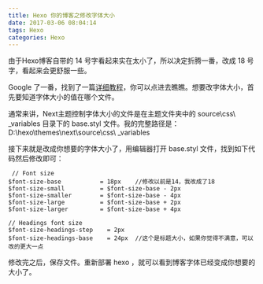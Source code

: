 ```yaml
---
title: Hexo 你的博客之修改字体大小
date: 2017-03-06 08:04:14
tags: Hexo
categories: Hexo
---
```

由于Hexo博客自带的 14 号字看起来实在太小了，所以决定折腾一番，改成 18 号字，看起来会更舒服一些。

Google 了一番，找到了一篇[详细教程](http://prozhuchen.com/2015/10/05/Hexo%E5%8D%9A%E5%AE%A2%E4%B9%8B%E6%94%B9%E5%AD%97%E4%BD%93/)，你可以点进去瞧瞧。想要改字体大小，首先要知道字体大小的值在哪个文件。

通常来讲，Next主题控制字体大小的文件是在主题文件夹中的 source\css\ _variables 目录下的 base.styl 文件。我的完整路径是：D:\hexo\themes\next\source\css\ _variables

接下来就是改成你想要的字体大小了，用编辑器打开 base.styl 文件，找到如下代码然后修改即可：
```
 // Font size
$font-size-base           = 18px    //修改以前是14，我改成了18
$font-size-small          = $font-size-base - 2px
$font-size-smaller        = $font-size-base - 4px
$font-size-large          = $font-size-base + 2px
$font-size-larger         = $font-size-base + 4px

// Headings font size
$font-size-headings-step    = 2px
$font-size-headings-base    = 24px  //这个是标题大小，如果你觉得不满意，可以改的更大一点
```
修改完之后，保存文件。重新部署 hexo ，就可以看到博客字体已经变成你想要的大小了。
